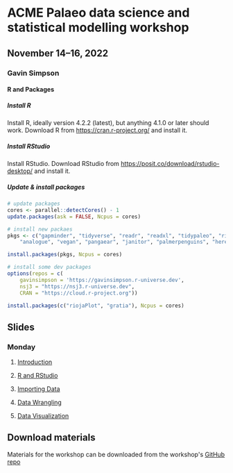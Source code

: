# ACME Palaeo data science and statistical modelling workshop

## November 14&ndash;16, 2022

### Gavin Simpson

#### R and Packages

##### Install R

Install R, ideally version 4.2.2 (latest), but anything 4.1.0 or later should work. Download R from <https://cran.r-project.org/> and install it.

##### Install RStudio

Install RStudio. Download RStudio from <https://posit.co/download/rstudio-desktop/> and install it.

##### Update & install packages
```r
# update packages
cores <- parallel::detectCores() - 1
update.packages(ask = FALSE, Ncpus = cores)

# install new packaes
pkgs <- c("gapminder", "tidyverse", "readr", "readxl", "tidypaleo", "rioja",
    "analogue", "vegan", "pangaear", "janitor", "palmerpenguins", "here")

install.packages(pkgs, Ncpus = cores)

# install some dev packages
options(repos = c(
    gavinsimpson = 'https://gavinsimpson.r-universe.dev',
    nsj3 = "https://nsj3.r-universe.dev",
    CRAN = "https://cloud.r-project.org"))

install.packages(c("riojaPlot", "gratia"), Ncpus = cores)
```

## Slides

### Monday

1. [Introduction](https://gavinsimpson.github.io/acme-stats/01-monday/01-introduction.html)

2. [R and RStudio](https://gavinsimpson.github.io/acme-stats/01-monday/02-r-and-rstudio.html)

3. [Importing Data](https://gavinsimpson.github.io/acme-stats/01-monday/03-importing-data.html)

4. [Data Wrangling](https://gavinsimpson.github.io/acme-stats/01-monday/04-data-wrangling.html)

5. [Data Visualization](https://gavinsimpson.github.io/acme-stats/01-monday/05-data-viz.html)

## Download materials

Materials for the workshop can be downloaded from the workshop's [GitHub repo](https://github.com/gavinsimpson/acme-stats)